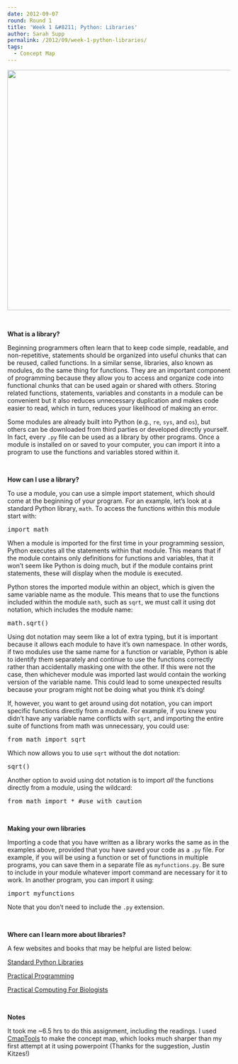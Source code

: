 ```yaml
---
date: 2012-09-07
round: Round 1
title: 'Week 1 &#8211; Python: Libraries'
author: Sarah Supp
permalink: /2012/09/week-1-python-libraries/
tags:
  - Concept Map
---
```

[<img class="aligncenter size-large wp-image-148" src="http://teaching.software-carpentry.org/wp-content/uploads/2012/09/PythonLibrariesCmap-1024x785.jpg" alt="" width="707" height="541" />][1]

&nbsp;

**What is a library?**

Beginning programmers often learn that to keep code simple, readable, and non-repetitive, statements should be organized into useful chunks that can be reused, called functions. In a similar sense, libraries, also known as modules, do the same thing for functions. They are an important component of programming because they allow you to access and organize code into functional chunks that can be used again or shared with others. Storing related functions, statements, variables and constants in a module can be convenient but it also reduces unnecessary duplication and makes code easier to read, which in turn, reduces your likelihood of making an error.

Some modules are already built into Python (e.g., `re`, `sys`, and `os`), but others can be downloaded from third parties or developed directly yourself. In fact, every `.py` file can be used as a library by other programs. Once a module is installed on or saved to your computer, you can import it into a program to use the functions and variables stored within it.

&nbsp;

**How can I use a library?**

To use a module, you can use a simple import statement, which should come at the beginning of your program. For an example, let’s look at a standard Python library, `math`. To access the functions within this module start with:

<pre>import math</pre>

When a module is imported for the first time in your programming session, Python executes all the statements within that module. This means that if the module contains only definitions for functions and variables, that it won’t seem like Python is doing much, but if the module contains print statements, these will display when the module is executed.

Python stores the imported module within an object, which is given the same variable name as the module. This means that to use the functions included within the module `math`, such as `sqrt`, we must call it using dot notation, which includes the module name:

<pre>math.sqrt()</pre>

Using dot notation may seem like a lot of extra typing, but it is important because it allows each module to have it’s own namespace. In other words, if two modules use the same name for a function or variable, Python is able to identify them separately and continue to use the functions correctly rather than accidentally masking one with the other. If this were not the case, then whichever module was imported last would contain the working version of the variable name. This could lead to some unexpected results because your program might not be doing what you think it&#8217;s doing!

If, however, you want to get around using dot notation, you can import specific functions directly from a module. For example, if you knew you didn’t have any variable name conflicts with `sqrt`, and importing the entire suite of functions from math was unnecessary, you could use:

<pre>from math import sqrt</pre>

Which now allows you to use `sqrt` without the dot notation:

<pre>sqrt()</pre>

Another option to avoid using dot notation is to import *all* the functions directly from a module, using the wildcard:

<pre>from math import * #use with caution</pre>

&nbsp;

**Making your own libraries**

Importing a code that you have written as a library works the same as in the examples above, provided that you have saved your code as a `.py` file. For example, if you will be using a function or set of functions in multiple programs, you can save them in a separate file as `myfunctions.py`. Be sure to include in your module whatever import command are necessary for it to work. In another program, you can import it using:

<pre>import myfunctions</pre>

Note that you don&#8217;t need to include the `.py` extension.

&nbsp;

**Where can I learn more about libraries?**

A few websites and books that may be helpful are listed below:

[Standard Python Libraries][2]

[Practical Programming][3]

[Practical Computing For Biologists][4]

&nbsp;

**Notes**

It took me ~6.5 hrs to do this assignment, including the readings. I used [CmapTools][5] to make the concept map, which looks much sharper than my first attempt at it using powerpoint (Thanks for the suggestion, Justin Kitzes!)

&nbsp;

&nbsp;

&nbsp;

 [1]: http://teaching.software-carpentry.org/wp-content/uploads/2012/09/PythonLibrariesCmap.jpg
 [2]: http://docs.python.org/library/
 [3]: http://www.amazon.com/Practical-Programming-Introduction-Pragmatic-Programmers/dp/1934356271
 [4]: http://www.amazon.com/Practical-Computing-Biologists-Steven-Haddock/dp/0878933913/ref=sr_1_1?s=books&ie=UTF8&qid=1347034556&sr=1-1&keywords=practical+computing+for+biologists
 [5]: http://cmap.ihmc.us
